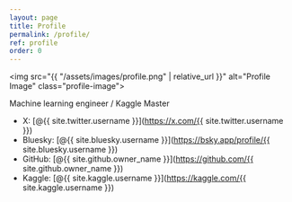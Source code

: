 ```yaml
---
layout: page
title: Profile
permalink: /profile/
ref: profile
order: 0
---
```


<img src="{{ "/assets/images/profile.png" | relative_url }}" alt="Profile Image" class="profile-image">

Machine learning engineer / Kaggle Master

- X: [@{{ site.twitter.username }}](https://x.com/{{ site.twitter.username }})
- Bluesky: [@{{ site.bluesky.username }}](https://bsky.app/profile/{{ site.bluesky.username }})
- GitHub: [@{{ site.github.owner_name }}](https://github.com/{{ site.github.owner_name }})
- Kaggle: [@{{ site.kaggle.username }}](https://kaggle.com/{{ site.kaggle.username }})